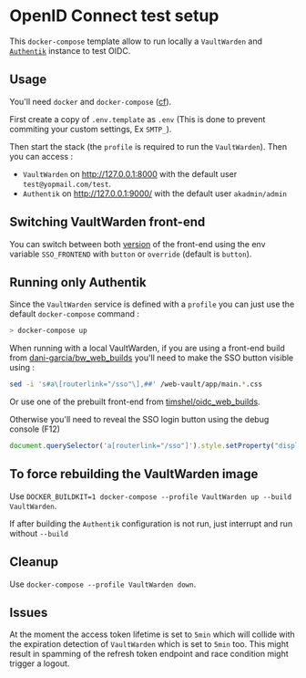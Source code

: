 # OpenID Connect test setup

This `docker-compose` template allow to run locally a `VaultWarden` and [`Authentik`](https://goauthentik.io/) instance to test OIDC.

## Usage

You'll need `docker` and `docker-compose` ([cf](https://docs.docker.com/engine/install/)).

First create a copy of `.env.template` as `.env` (This is done to prevent commiting your custom settings, Ex `SMTP_`).

Then start the stack (the `profile` is required to run the `VaultWarden`).
Then you can access :

 - `VaultWarden` on http://127.0.0.1:8000 with the default user `test@yopmail.com/test`.
 - `Authentik` on http://127.0.0.1:9000/ with the default user `akadmin/admin`

## Switching VaultWarden front-end

You can switch between both [version](https://github.com/Timshel/oidc_web_builds) of the front-end using the env variable `SSO_FRONTEND` with `button` or `override` (default is `button`).

## Running only Authentik

Since the `VaultWarden` service is defined with a `profile` you can just use the default `docker-compose` command :

```bash
> docker-compose up
```

When running with a local VaultWarden, if you are using a front-end build from [dani-garcia/bw_web_builds](https://github.com/dani-garcia/bw_web_builds/releases) you'll need to make the SSO button visible using :

```bash
sed -i 's#a\[routerlink="/sso"\],##' /web-vault/app/main.*.css
```

Or use one of the prebuilt front-end from [timshel/oidc_web_builds](https://github.com/Timshel/oidc_web_builds/releases).

Otherwise you'll need to reveal the SSO login button using the debug console (F12)

 ```js
 document.querySelector('a[routerlink="/sso"]').style.setProperty("display", "inline-block", "important");
 ```

## To force rebuilding the VaultWarden image

Use `DOCKER_BUILDKIT=1 docker-compose --profile VaultWarden up --build VaultWarden`.

If after building the `Authentik` configuration is not run, just interrupt and run without `--build`

## Cleanup

Use `docker-compose --profile VaultWarden down`.

## Issues

At the moment the access token lifetime is set to `5min` which will collide with the expiration detection of `VaultWarden` which is set to `5min` too.
This might result in spamming of the refresh token endpoint and race condition might trigger a logout.

